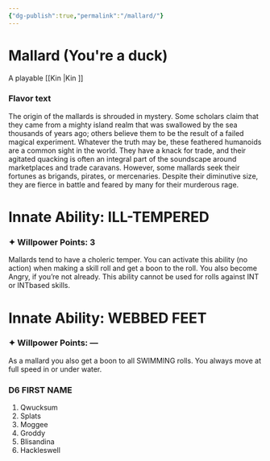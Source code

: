```yaml
---
{"dg-publish":true,"permalink":"/mallard/"}
---
```


# Mallard (You're a duck)
A playable [[Kin \|Kin ]]

### Flavor text
The origin of the mallards is shrouded in mystery. Some
scholars claim that they came from a mighty island realm
that was swallowed by the sea thousands of years ago;
others believe them to be the result of a failed magical
experiment. Whatever the truth may be, these feathered
humanoids are a common sight in the world. They have
a knack for trade, and their agitated quacking is often
an integral part of the soundscape around marketplaces
and trade caravans. However, some mallards seek their
fortunes as brigands, pirates, or mercenaries. Despite their
diminutive size, they are fierce in battle and feared by
many for their murderous rage.

# Innate Ability: ILL-TEMPERED
### ✦ Willpower Points: 3
Mallards tend to have a choleric temper. You can
activate this ability (no action) when making
a skill roll and get a boon to the roll. You also
become Angry, if you’re not already. This ability
cannot be used for rolls against INT or INTbased
skills.

# Innate Ability: WEBBED FEET
### ✦ Willpower Points: —
As a mallard you also get a boon to all SWIMMING
rolls. You always move at full speed in or
under water.

### D6 FIRST NAME
1. Qwucksum
2. Splats
3. Moggee
4. Groddy
5. Blisandina
6. Hackleswell